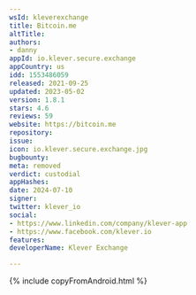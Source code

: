 ```yaml
---
wsId: kleverexchange
title: Bitcoin.me
altTitle: 
authors:
- danny
appId: io.klever.secure.exchange
appCountry: us
idd: 1553486059
released: 2021-09-25
updated: 2023-05-02
version: 1.8.1
stars: 4.6
reviews: 59
website: https://bitcoin.me
repository: 
issue: 
icon: io.klever.secure.exchange.jpg
bugbounty: 
meta: removed
verdict: custodial
appHashes: 
date: 2024-07-10
signer: 
twitter: klever_io
social:
- https://www.linkedin.com/company/klever-app
- https://www.facebook.com/klever.io
features: 
developerName: Klever Exchange

---
```


{% include copyFromAndroid.html %}

